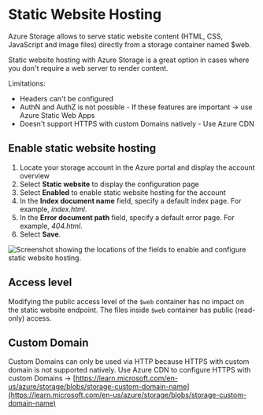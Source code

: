# Static Website Hosting

Azure Storage allows to serve static website content (HTML, CSS, JavaScript and image files) directly from a storage container named $web.&#x20;

Static website hosting with Azure Storage is a great option in cases where you don't require a web server to render content.

Limitations:

* Headers can't be configured
* AuthN and AuthZ is not possible - If these features are important -> use Azure Static Web Apps
* Doesn't support HTTPS with custom Domains natively - Use Azure CDN

## Enable static website hosting

1. Locate your storage account in the Azure portal and display the account overview
2. Select **Static website** to display the configuration page
3. Select **Enabled** to enable static website hosting for the account
4. In the **Index document name** field, specify a default index page. For example, _index.html_.
5. In the **Error document path** field, specify a default error page. For example, _404.html_.
6. Select **Save**.

![Screenshot showing the locations of the fields to enable and configure static website hosting.](https://learn.microsoft.com/en-us/training/wwl-azure/explore-azure-blob-storage/media/enable-static-website-hosting.png)

## Access level

Modifying the public access level of the `$web` container has no impact on the static website endpoint. The files inside `$web` container has public (read-only) access.

## Custom Domain

Custom Domains can only be used via HTTP because HTTPS with custom domain is not supported natively. Use Azure CDN to configure HTTPS with custom Domains -> [https://learn.microsoft.com/en-us/azure/storage/blobs/storage-custom-domain-name](https://learn.microsoft.com/en-us/azure/storage/blobs/storage-custom-domain-name)
